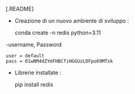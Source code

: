 [.README]

- Creazione di un nuovo ambiente di sviluppo : 

    conda create -n redis python=3.11

-username, Password

    user = default
    pass = 01wNM4dZYmFHBCfiHGGUzLOFpo69MTxk

- Librerie installate : 

    pip install redis


